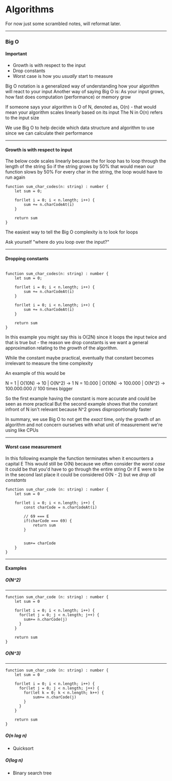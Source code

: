 # Algorithms

For now just some scrambled notes, will reformat later.

---

### Big O

#### Important

- Growth is with respect to the input
- Drop constants
- Worst case is how you _usually_ start to measure

Big O notation is a generalized way of understanding how your algorithm will react to your input
Another way of saying Big O is:
As your input grows, how fast does computation (performance) or memory grow

If someone says your algorithm is O of N, denoted as, O(n) - that would mean your algorithm scales linearly based on its input
The N in O(n) refers to the input size

We use Big O to help decide which data structure and algorithm to use since we can calculate their performance

---

#### Growth is with respect to input

The below code scales linearly because the for loop has to loop through the length of the string
So if the string grows by 50% that would mean our function slows by 50%
For every char in the string, the loop would have to run again

```
function sum_char_codes(n: string) : number {
    let sum = 0;

    for(let i = 0; i < n.length; i++) {
        sum += n.charCodeAt(i)
    }

    return sum
}

```

The easiest way to tell the Big O complexity is to look for loops

Ask yourself "where do you loop over the input?"

---

#### Dropping constants

```

function sum_char_codes(n: string) : number {
    let sum = 0;

    for(let i = 0; i < n.length; i++) {
        sum += n.charCodeAt(i)
    }

    for(let i = 0; i < n.length; i++) {
        sum += n.charCodeAt(i)
    }

    return sum
}

```

In this example you might say this is O(2N) since it loops the input twice and that is true but -
the reason we drop constants is we want a general approximation relating to the _growth_ of the algorithm.

While the constant maybe practical, eventually that constant becomes irrelevant to measure the time complexity

An example of this would be

N = 1 | O(10N) -> 10 | O(N^2) -> 1
N = 10.000 | O(10N) -> 100.000 | O(N^2) -> 100.000.000 // 100 times bigger

So the first example having the constant is more accurate and could be seen as more practical
But the second example shows that the constant infront of N isn't relevant because N^2 grows disproportionally faster

In summary, we use Big O to not get the _exact_ time, only the growth of an algorithm and not concern ourselves with what unit of measurement we're using like CPUs

---

#### Worst case measurement

In this following example the function terminates when it encounters a capital E
This would still be O(N) because we often consider the _worst case_
It could be that you'd have to go through the entire string
Or if E were to be in the second last place it could be considered O(N - 2) but we _drop all constants_

```
function sum_char_code (n: string) : number {
    let sum = 0

    for(let i = 0; i < n.length; i++) {
        const charCode = n.charCodeAt(i)

        // 69 === E
        if(charCode === 69) {
            return sum
        }


        sum+= charCode
    }
}
```

---

#### Examples

##### O(N^2)

---

```
function sum_char_code (n: string) : number {
    let sum = 0

    for(let i = 0; i < n.length; i++) {
      for(let j = 0; j < n.length; j++) {
        sum+= n.charCode(j)
      }
    }

    return sum
}
```

##### O(N^3)

---

```
function sum_char_code (n: string) : number {
    let sum = 0

    for(let i = 0; i < n.length; i++) {
      for(let j = 0; j < n.length; j++) {
        for(let k = 0; k < n.length; k++) {
            sum+= n.charCode(j)
        }
      }
    }

    return sum
}
```

##### O(n log n)

- Quicksort

##### O(log n)

- Binary search tree
